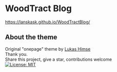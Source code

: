 # WoodTract Blog 

https://lanskask.github.io/WoodTractBlog/

## About the theme 

Original "onepage" theme by [Lukas Himse](http://himsel.me)  
Thank you.  
Share this project, give a star, contributions welcome  
[![License: MIT](https://img.shields.io/badge/License-MIT-yellow.svg)](https://opensource.org/licenses/MIT)
